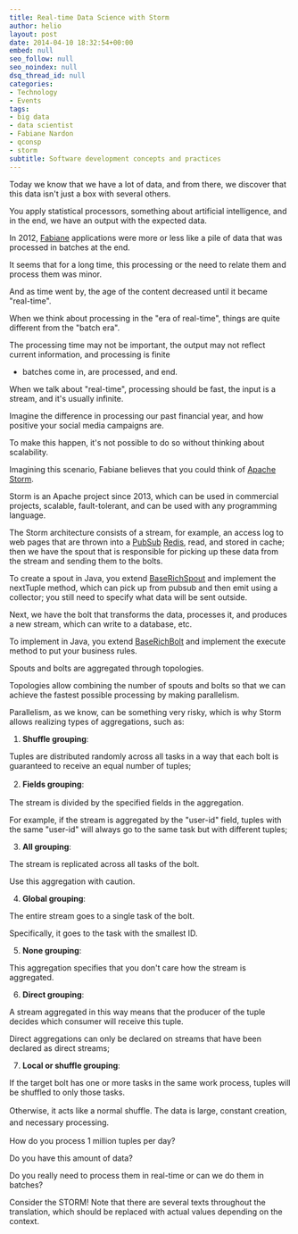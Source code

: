 ```yaml
---
title: Real-time Data Science with Storm
author: helio
layout: post
date: 2014-04-10 18:32:54+00:00
embed: null
seo_follow: null
seo_noindex: null
dsq_thread_id: null
categories:
- Technology
- Events
tags:
- big data
- data scientist
- Fabiane Nardon
- qconsp
- storm
subtitle: Software development concepts and practices
---
```


Today we know that we have a lot of data, and from there, we discover that this data isn't just a box with several others.

You apply statistical processors, something about artificial intelligence, and in the end, we have an output with the expected data.

In 2012, <a title="Fabiane Nardon @twitter" href="https://twitter.com/fabianenardon" target="_blank">Fabiane</a> applications were more or less like a pile of data that was processed in batches at the end.

It seems that for a long time, this processing or the need to relate them and process them was minor.

And as time went by, the age of the content decreased until it became "real-time".

When we think about processing in the "era of real-time", things are quite different from the "batch era".

The processing time may not be important, the output may not reflect current information, and processing is finite

 - batches come in, are processed, and end.

When we talk about "real-time", processing should be fast, the input is a stream, and it's usually infinite.

Imagine the difference in processing our past financial year, and how positive your social media campaigns are.

To make this happen, it's not possible to do so without thinking about scalability.

Imagining this scenario, Fabiane believes that you could think of <a title="Apache Storm" href="http://storm.incubator.apache.org/" target="_blank">Apache Storm</a>.

Storm is an Apache project since 2013, which can be used in commercial projects, scalable, fault-tolerant, and can be used with any programming language.

The Storm architecture consists of a stream, for example, an access log to web pages that are thrown into a <a title="Publish Subscriber" href="http://en.wikipedia.org/wiki/Publish%E2%80%93subscribe_pattern" target="_blank">PubSub</a> <a title="Redis" href="http://redis.io/" target="_blank">Redis</a>, read, and stored in cache; then we have the spout that is responsible for picking up these data from the stream and sending them to the bolts.

To create a spout in Java, you extend <a title="JavaDoc" href="https://storm.incubator.apache.org/apidocs/backtype/storm/topology/base/BaseRichSpout.html" target="_blank">BaseRichSpout</a> and implement the nextTuple method, which can pick up from pubsub and then emit using a collector; you still need to specify what data will be sent outside.

Next, we have the bolt that transforms the data, processes it, and produces a new stream, which can write to a database, etc.

To implement in Java, you extend <a title="Java Doc" href="https://storm.incubator.apache.org/apidocs/backtype/storm/topology/base/BaseRichBolt.html" target="_blank">BaseRichBolt</a> and implement the execute method to put your business rules.

Spouts and bolts are aggregated through topologies.

Topologies allow combining the number of spouts and bolts so that we can achieve the fastest possible processing by making parallelism.

Parallelism, as we know, can be something very risky, which is why Storm allows realizing types of aggregations, such as:

 1. **Shuffle grouping**:

Tuples are distributed randomly across all tasks in a way that each bolt is guaranteed to receive an equal number of tuples;

 2. <strong style="line-height: 1.5em">Fields grouping</strong><span style="line-height: 1.5em">:

The stream is divided by the specified fields in the aggregation.

For example, if the stream is aggregated by the "user-id" field, tuples with the same "user-id" will always go to the same task but with different tuples;</span>

 3. **All grouping**:

The stream is replicated across all tasks of the bolt.

Use this aggregation with caution.

 4. **Global grouping**:

The entire stream goes to a single task of the bolt.

Specifically, it goes to the task with the smallest ID.

 5. **None grouping**:

This aggregation specifies that you don't care how the stream is aggregated.

 6. **Direct grouping**:

A stream aggregated in this way means that the producer of the tuple decides which consumer will receive this tuple.

Direct aggregations can only be declared on streams that have been declared as direct streams;

 7. **Local or shuffle grouping**:

If the target bolt has one or more tasks in the same work process, tuples will be shuffled to only those tasks.

Otherwise, it acts like a normal shuffle. <span style="line-height: 1.5em">The data is large, constant creation, and necessary processing.

How do you process 1 million tuples per day?

Do you have this amount of data?

Do you really need to process them in real-time or can we do them in batches?

Consider the STORM!</span> Note that there are several texts throughout the translation, which should be replaced with actual values depending on the context.